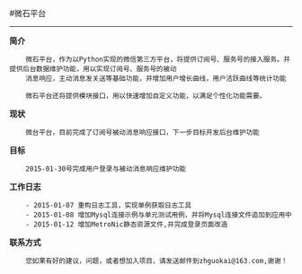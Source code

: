#微石平台
***

**简介**
       
        微石平台，作为以Python实现的微信第三方平台，将提供订阅号、服务号的接入服务。并提供后台数据维护功能，用以实现订阅号、服务号的被动 
        消息响应，主动消息发关送等基础功能，并增加用户增长曲线，用户活跃曲线等统计功能

        微石平台还将提供模块接口，用以快速增加自定义功能，以满足个性化功能需要。

**现状**

        微台平台，目前完成了订阅号被动消息响应接口，下一步目标开发后台维护功能
 
**目标**
        
        2015-01-30号完成用户登录与被动消息响应维护功能
**工作日志**
        
        - 2015-01-07 重构日志工具，实现单例获取日志工具
        - 2015-01-08 增加Mysql连接示例与单元测试用例，并将Mysql连接文件追加到应用中
        - 2015-01-12 增加MetroNic静态资源文件,并完成登录页面改造 
        
**联系方式**
        
        您如果有好的建议，问题，或者想加入项目，请发送邮件到zhguokai@163.com,谢谢！
        
        
